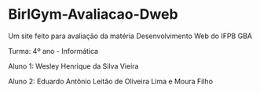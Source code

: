 # BirlGym-Avaliacao-Dweb
Um site feito para avaliação da matéria Desenvolvimento Web do IFPB GBA

Turma: 4º ano - Informática


Aluno 1: Wesley Henrique da Silva Vieira 


Aluno 2: Eduardo Antônio Leitão de Oliveira Lima e Moura Filho
